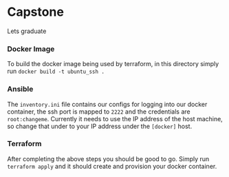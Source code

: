 # Capstone
Lets graduate

### Docker Image
To build the docker image being used by terraform, in this directory simply run `docker build -t ubuntu_ssh .`

### Ansible
The `inventory.ini` file contains our configs for logging into our docker container, the ssh port is mapped to `2222` and the credentials are `root:changeme`. Currently it needs to use the IP address of the host machine, so change that under to your IP address under the `[docker]` host.

### Terraform
After completing the above steps you should be good to go. Simply run `terraform apply` and it should create and provision your docker container.
